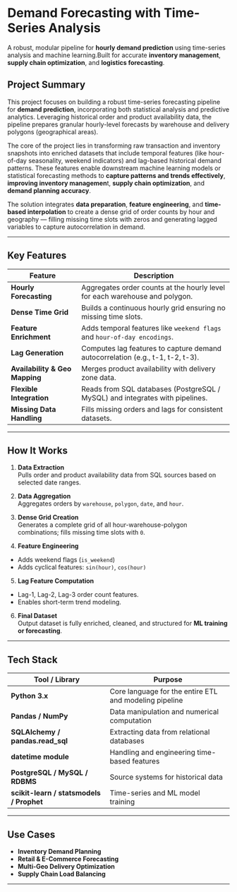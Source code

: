 # Demand Forecasting with Time-Series Analysis

A robust, modular pipeline for **hourly demand prediction** using time-series analysis and machine learning.Built for accurate **inventory management**, **supply chain optimization**, and **logistics forecasting**.

## Project Summary

This project focuses on building a robust time-series forecasting pipeline for **demand prediction**, incorporating both statistical analysis and predictive analytics. Leveraging historical order and product availability data, the pipeline prepares granular hourly-level forecasts by warehouse and delivery polygons (geographical areas).

The core of the project lies in transforming raw transaction and inventory snapshots into enriched datasets that include temporal features (like hour-of-day seasonality, weekend indicators) and lag-based historical demand patterns. These features enable downstream machine learning models or statistical forecasting methods to **capture patterns and trends effectively**, **improving inventory managemen**t, **supply chain optimization**, and **demand planning accuracy**.

The solution integrates **data preparation**, **feature engineering**, and **time-based interpolation** to create a dense grid of order counts by hour and geography — filling missing time slots with zeros and generating lagged variables to capture autocorrelation in demand.

---

## Key Features

| Feature   | Description |
|-----------|-------------|
| **Hourly Forecasting** | Aggregates order counts at the hourly level for each warehouse and polygon. |
| **Dense Time Grid** | Builds a continuous hourly grid ensuring no missing time slots. |
| **Feature Enrichment** | Adds temporal features like `weekend flags` and `hour-of-day encodings`. |
| **Lag Generation** | Computes lag features to capture demand autocorrelation (e.g., t-1, t-2, t-3). |
| **Availability & Geo Mapping** | Merges product availability with delivery zone data. |
| **Flexible Integration** | Reads from SQL databases (PostgreSQL / MySQL) and integrates with pipelines. |
| **Missing Data Handling** | Fills missing orders and lags for consistent datasets. |

---

## How It Works

1.  **Data Extraction**  
   Pulls order and product availability data from SQL sources based on selected date ranges.

2.  **Data Aggregation**  
   Aggregates orders by `warehouse`, `polygon`, `date`, and `hour`.

3.  **Dense Grid Creation**  
   Generates a complete grid of all hour-warehouse-polygon combinations; fills missing time slots with `0`.

4.  **Feature Engineering**  
   - Adds weekend flags (`is_weekend`)  
   - Adds cyclical features: `sin(hour)`, `cos(hour)`

5.  **Lag Feature Computation**  
   - Lag-1, Lag-2, Lag-3 order count features.
   - Enables short-term trend modeling.

6.  **Final Dataset**  
   Output dataset is fully enriched, cleaned, and structured for **ML training or forecasting**.

---

## Tech Stack

| Tool / Library | Purpose |
|----------------|---------|
| **Python 3.x** | Core language for the entire ETL and modeling pipeline |
| **Pandas / NumPy** | Data manipulation and numerical computation |
| **SQLAlchemy / pandas.read_sql** | Extracting data from relational databases |
| **datetime module** | Handling and engineering time-based features |
| **PostgreSQL / MySQL / RDBMS** | Source systems for historical data |
| **scikit-learn / statsmodels / Prophet** | Time-series and ML model training |

---

## Use Cases

- **Inventory Demand Planning**
- **Retail & E-Commerce Forecasting**
- **Multi-Geo Delivery Optimization**
- **Supply Chain Load Balancing**

---
